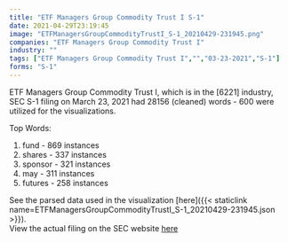 ```yaml
---
title: "ETF Managers Group Commodity Trust I S-1"
date: 2021-04-29T23:19:45
image: "ETFManagersGroupCommodityTrustI_S-1_20210429-231945.png"
companies: "ETF Managers Group Commodity Trust I"
industry: ""
tags: ["ETF Managers Group Commodity Trust I","","03-23-2021","S-1"]
forms: "S-1"
---
```

ETF Managers Group Commodity Trust I, which is in the  [6221] industry, SEC S-1 filing on March 23, 2021 had 28156 (cleaned) words - 600 were utilized for the visualizations.

Top Words:
1. fund - 869 instances
2. shares - 337 instances
3. sponsor - 321 instances
4. may - 311 instances
5. futures - 258 instances


See the parsed data used in the visualization [here]({{< staticlink name=ETFManagersGroupCommodityTrustI_S-1_20210429-231945.json >}}).  
View the actual filing on the SEC website [here](https://www.sec.gov/Archives/edgar/data/1610940/0001213900-21-017320.txt)